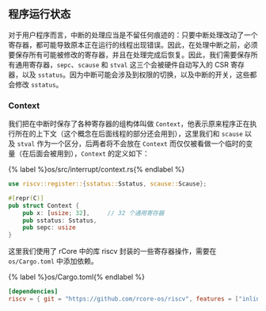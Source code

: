## 程序运行状态

对于用户程序而言，中断的处理应当是不留任何痕迹的：只要中断处理改动了一个寄存器，都可能导致原本正在运行的线程出现错误。因此，在处理中断之前，必须要保存所有可能被修改的寄存器，并且在处理完成后恢复。因此，我们需要保存所有通用寄存器，`sepc`、`scause` 和 `stval` 这三个会被硬件自动写入的 CSR 寄存器，以及 `sstatus`。因为中断可能会涉及到权限的切换，以及中断的开关，这些都会修改 `sstatus`。

### Context

我们把在中断时保存了各种寄存器的组构体叫做 `Context`，他表示原来程序正在执行所在的上下文（这个概念在后面线程的部分还会用到），这里我们和 `scause` 以及 `stval` 作为一个区分，后两者将不会放在 `Context` 而仅仅被看做一个临时的变量（在后面会被用到），`Context` 的定义如下：

{% label %}os/src/interrupt/context.rs{% endlabel %}
```rust
use riscv::register::{sstatus::Sstatus, scause::Scause};

#[repr(C)]
pub struct Context {
    pub x: [usize; 32],     // 32 个通用寄存器
    pub sstatus: Sstatus,
    pub sepc: usize
}
```

这里我们使用了 rCore 中的库 riscv 封装的一些寄存器操作，需要在 `os/Cargo.toml` 中添加依赖。

{% label %}os/Cargo.toml{% endlabel %}
```toml
[dependencies]
riscv = { git = "https://github.com/rcore-os/riscv", features = ["inline-asm"] }
```